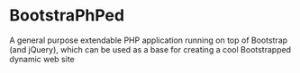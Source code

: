 BootstraPhPed
=============

A general purpose extendable PHP application running on top of Bootstrap (and jQuery), which can be used as a base for creating a cool Bootstrapped dynamic web site
